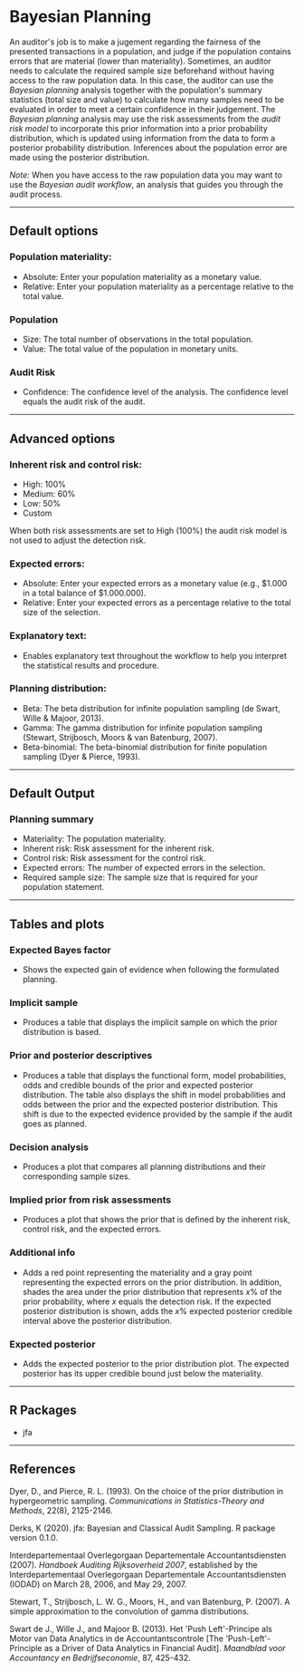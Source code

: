 Bayesian Planning
==========================

An auditor's job is to make a jugement regarding the fairness of the presented 
transactions in a population, and judge if the population contains errors that 
are material (lower than materiality). Sometimes, an auditor needs to calculate 
the required sample size beforehand without having access to the raw population 
data. In this case, the auditor can use the *Bayesian planning* analysis 
together with the population's summary statistics (total size and value) to 
calculate how many samples need to be evaluated in order to meet a certain 
confidence in their judgement. The *Bayesian planning* analysis may use the 
risk assessments from the *audit risk model* to incorporate this prior 
information into a prior probability distribution, which is updated using 
information from the data to form a posterior probability distribution. 
Inferences about the population error are made using the posterior distribution.

*Note:* When you have access to the raw population data you may want to use the 
*Bayesian audit workflow*, an analysis that guides you through the audit 
process.

----

Default options
-------
### Population materiality:
- Absolute: Enter your population materiality as a monetary value.
- Relative: Enter your population materiality as a percentage relative to the 
total value.

### Population
- Size: The total number of observations in the total population.
- Value: The total value of the population in monetary units.

### Audit Risk
- Confidence: The confidence level of the analysis. The confidence level equals 
the audit risk of the audit.

----

Advanced options
-------
### Inherent risk and control risk:
- High: 100%
- Medium: 60%
- Low: 50%
- Custom

When both risk assessments are set to High (100%) the audit risk model is not 
used to adjust the detection risk.

### Expected errors:
- Absolute: Enter your expected errors as a monetary value (e.g., $1.000 in a 
total balance of $1.000.000).
- Relative: Enter your expected errors as a percentage relative to the total 
size of the selection.

### Explanatory text:
- Enables explanatory text throughout the workflow to help you interpret the 
statistical results and procedure.

### Planning distribution:
- Beta: The beta distribution for infinite population sampling 
(de Swart, Wille & Majoor, 2013).
- Gamma: The gamma distribution for infinite population sampling
(Stewart, Strijbosch, Moors & van Batenburg, 2007).
- Beta-binomial: The beta-binomial distribution for finite population sampling 
(Dyer & Pierce, 1993).

----

Default Output
-------

### Planning summary
- Materiality: The population materiality.
- Inherent risk: Risk assessment for the inherent risk.
- Control risk: Risk assessment for the control risk.
- Expected errors: The number of expected errors in the selection.
- Required sample size: The sample size that is required for your population 
statement.

----

Tables and plots
-------

### Expected Bayes factor
- Shows the expected gain of evidence when following the formulated planning.

### Implicit sample
- Produces a table that displays the implicit sample on which the prior 
distribution is based.

### Prior and posterior descriptives
- Produces a table that displays the functional form, model probabilities, odds 
and credible bounds of the prior and expected posterior distribution. The table 
also displays the shift in model probabilities and odds between the prior and 
the expected posterior distribution. This shift is due to the expected 
evidence provided by the sample if the audit goes as planned.

### Decision analysis
- Produces a plot that compares all planning distributions and their 
corresponding sample sizes.

### Implied prior from risk assessments
- Produces a plot that shows the prior that is defined by the inherent risk, 
control risk, and the expected errors.

### Additional info
- Adds a red point representing the materiality and a gray point representing
the expected errors on the prior distribution. In addition, shades the area 
under the prior distribution that represents *x*% of the prior probability, 
where *x* equals the detection risk. If the expected posterior 
distribution is shown, adds the *x*% expected posterior credible interval
above the posterior distribution.

### Expected posterior
- Adds the expected posterior to the prior distribution plot. The expected 
posterior has its upper credible bound just below the materiality.

----

R Packages
-------
- jfa

----

References
-------

Dyer, D., and Pierce, R. L. (1993). On the choice of the prior distribution in 
hypergeometric sampling. <i>Communications in Statistics-Theory and Methods</i>, 
22(8), 2125-2146.

Derks, K (2020). jfa: Bayesian and Classical Audit Sampling. R package version 0.1.0.

Interdepartementaal Overlegorgaan Departementale Accountantsdiensten (2007). 
<i>Handboek Auditing Rijksoverheid 2007</i>, established by the 
Interdepartementaal Overlegorgaan Departementale Accountantsdiensten (IODAD) 
on March 28, 2006, and May 29, 2007.

Stewart, T., Strijbosch, L. W. G., Moors, H., and van Batenburg, P. (2007). 
A simple approximation to the convolution of gamma distributions.

Swart de J., Wille J., and Majoor B. (2013). Het 'Push Left'-Principe als Motor 
van Data Analytics in de Accountantscontrole [The 'Push-Left'-Principle as a 
Driver of Data Analytics in Financial Audit]. <i>Maandblad voor Accountancy en 
Bedrijfseconomie</i>, 87, 425-432.